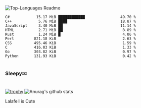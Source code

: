 #

![Top-Languages Readme](https://github.com/MogsFriend/MogsFriend/workflows/Top-Languages%20Readme/badge.svg)

<!--START_SECTION:top_language-->
```text
C#            15.17 MiB ████████████                49.70 %
C++            5.76 MiB ████                        18.87 %
JavaScript     3.40 MiB ██                          11.14 %
HTML           2.71 MiB ██                           8.89 %
Rust           1.24 MiB █                            4.06 %
Perl         821.18 KiB                              2.63 %
CSS          495.46 KiB                              1.59 %
C            416.03 KiB                              1.33 %
Go           303.82 KiB                              0.97 %
Python       131.93 KiB                              0.42 %
```
<!--END_SECTION:top_language-->

#
### Sleepy💤
#
[![trophy](https://github-profile-trophy.vercel.app/?username=MogsFriend&theme=onedark)](https://github.com/ryo-ma/github-profile-trophy)
![Anurag's github stats](https://github-readme-stats.vercel.app/api?username=MogsFriend&hide=prs,issues,contribs&count_private=true)

Lalafell is Cute
<!--
**MogsFriend/MogsFriend** is a ✨ _special_ ✨ repository because its `README.md` (this file) appears on your GitHub profile.

Here are some ideas to get you started:

- 🔭 I’m currently working on ...
- 🌱 I’m currently learning ...
- 👯 I’m looking to collaborate on ...
- 🤔 I’m looking for help with ...
- 💬 Ask me about ...
- 📫 How to reach me: ...
- 😄 Pronouns: ...
- ⚡ Fun fact: ...
-->
